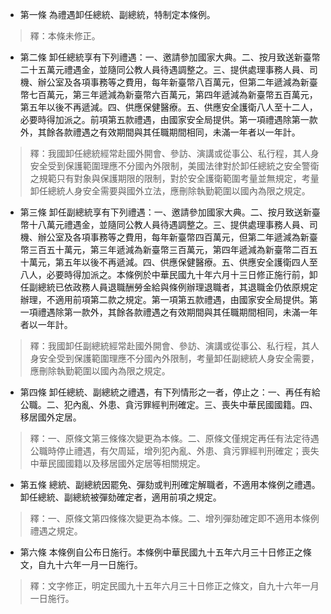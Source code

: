 * 第一條 為禮遇卸任總統、副總統，特制定本條例。

> 釋：本條未修正。

* 第二條 卸任總統享有下列禮遇：一、邀請參加國家大典。二、按月致送新臺幣二十五萬元禮遇金，並隨同公教人員待遇調整之。三、提供處理事務人員、司機、辦公室及各項事務等之費用，每年新臺幣八百萬元，但第二年遞減為新臺幣七百萬元，第三年遞減為新臺幣六百萬元，第四年遞減為新臺幣五百萬元，第五年以後不再遞減。四、供應保健醫療。五、供應安全護衛八人至十二人，必要時得加派之。前項第五款禮遇，由國家安全局提供。第一項禮遇除第一款外，其餘各款禮遇之有效期間與其任職期間相同，未滿一年者以一年計。

> 釋：我國卸任總統經常赴國外開會、參訪、演講或從事公、私行程，其人身安全受到保護範圍理應不分國內外限制，美國法律對於卸任總統之安全警衛之規範只有對象與保護期限的限制，對於安全護衛範圍考量並無規定，考量卸任總統人身安全需要與國外立法，應刪除執勤範圍以國內為限之規定。

* 第三條 卸任副總統享有下列禮遇：一、邀請參加國家大典。二、按月致送新臺幣十八萬元禮遇金，並隨同公教人員待遇調整之。三、提供處理事務人員、司機、辦公室及各項事務等之費用，每年新臺幣四百萬元，但第二年遞減為新臺幣三百五十萬元，第三年遞減為新臺幣三百萬元，第四年遞減為新臺幣二百五十萬元，第五年以後不再遞減。四、供應保健醫療。五、供應安全護衛四人至八人，必要時得加派之。本條例於中華民國九十年六月十三日修正施行前，卸任副總統已依政務人員退職酬勞金給與條例辦理退職者，其退職金仍依原規定辦理，不適用前項第二款之規定。第一項第五款禮遇，由國家安全局提供。第一項禮遇除第一款外，其餘各款禮遇之有效期間與其任職期間相同，未滿一年者以一年計。

> 釋：我國卸任副總統經常赴國外開會、參訪、演講或從事公、私行程，其人身安全受到保護範圍理應不分國內外限制，考量卸任副總統人身安全需要，應刪除執勤範圍以國內為限之規定。

* 第四條 卸任總統、副總統之禮遇，有下列情形之一者，停止之：一、再任有給公職。二、犯內亂、外患、貪污罪經判刑確定。三、喪失中華民國國籍。四、移居國外定居。

> 釋：一、原條文第三條條次變更為本條。二、原條文僅規定再任有法定待遇公職時停止禮遇，有欠周延，增列犯內亂、外患、貪污罪經判刑確定；喪失中華民國國籍以及移居國外定居等相關規定。

* 第五條 總統、副總統因罷免、彈劾或判刑確定解職者，不適用本條例之禮遇。卸任總統、副總統被彈劾確定者，適用前項之規定。

> 釋：一、原條文第四條條次變更為本條。二、增列彈劾確定即不適用本條例禮遇之規定。

* 第六條 本條例自公布日施行。本條例中華民國九十五年六月三十日修正之條文，自九十六年一月一日施行。

> 釋：文字修正，明定民國九十五年六月三十日修正之條文，自九十六年一月一日施行。

